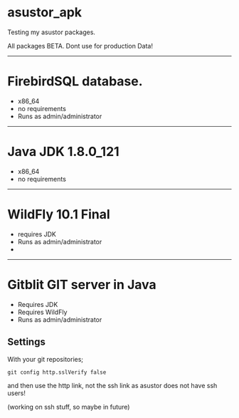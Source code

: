 # asustor_apk
Testing my asustor packages.

All packages BETA. Dont use for production Data!

---

# FirebirdSQL database.

* x86_64
* no requirements
* Runs as admin/administrator

---

# Java JDK 1.8.0_121

* x86_64
* no requirements

---

# WildFly 10.1 Final

* requires JDK
* Runs as admin/administrator
*

---

# Gitblit GIT server in Java

* Requires JDK
* Requires WildFly
* Runs as admin/administrator

## Settings
With your git repositories;

    git config http.sslVerify false

and then use the http link, not the ssh link as asustor does not have ssh users!

(working on ssh stuff, so maybe in future)


